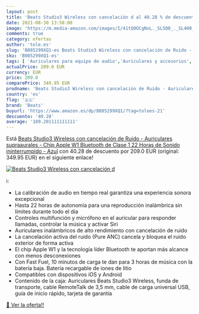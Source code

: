```yaml
---
layout: post
title: 'Beats Studio3 Wireless con cancelación d al 40.28 % de descuento'
date: 2021-08-30 13:58:08
image: 'https://m.media-amazon.com/images/I/41tQOOCgNxL._SL500_._SL400_.jpg'
comments: true
category: ofertas
author: 'tole.es'
slug: 'B085299XQ1-es Beats Studio3 Wireless con cancelación de Ruido -...'
sku: 'B085299XQ1-es'
tags: [ 'Auriculares para equipo de audio','Auriculares y accesorios','Electrónica','apple','beats', ]
actualPrice: 209.0 EUR
currency: EUR
price: 209.0
comparePrice: 349.95 EUR
prodname: 'Beats Studio3 Wireless con cancelación de Ruido - Auriculares supraaurales - Chip Apple W1  Bluetooth de Clase 1  22 Horas de Sonido ininterrumpido - Azul'
country: 'es'
flag: '🇪🇸'
brand: 'Beats'
buyurl: 'https://www.amazon.es/dp/B085299XQ1/?tag=tolees-21'
descuento: '40.28'
average: '189.201111111111'
---
```


Está [Beats Studio3 Wireless con cancelación de Ruido - Auriculares supraaurales - Chip Apple W1  Bluetooth de Clase 1  22 Horas de Sonido ininterrumpido - Azul](https://www.amazon.es/dp/B085299XQ1/?tag=tolees-21) con 40.28 de descuento por 209.0 EUR (original: 349.95 EUR) en el siguiente enlace!

[![Beats Studio3 Wireless con cancelación d](https://m.media-amazon.com/images/I/41tQOOCgNxL._SL500_._SL400_.jpg)](https://www.amazon.es/dp/B085299XQ1/?tag=tolees-21)

ℹ️:

- La calibración de audio en tiempo real garantiza una experiencia sonora excepcional
- Hasta 22 horas de autonomía para una reproducción inalámbrica sin límites durante todo el día
- Controles multifunción y micrófono en el auricular para responder llamadas, controlar la música y activar Siri
- Auriculares inalámbricos de alto rendimiento con cancelación de ruido
- La cancelación activa del ruido (Pure ANC) cancela y bloquea el ruido exterior de forma activa
- El chip Apple W1 y la tecnología líder Bluetooth te aportan más alcance con menos desconexiones
- Con Fast Fuel, 10 minutos de carga te dan para 3 horas de música con la batería baja. Batería recargable de iones de litio
- Compatibles con dispositivos iOS y Android
- Contenido de la caja: Auriculares Beats Studio3 Wireless, funda de transporte, cable RemoteTalk de 3,5 mm, cable de carga universal USB, guía de inicio rápido, tarjeta de garantía

[🛒 Ver la oferta!!](https://www.amazon.es/dp/B085299XQ1/?tag=tolees-21)
